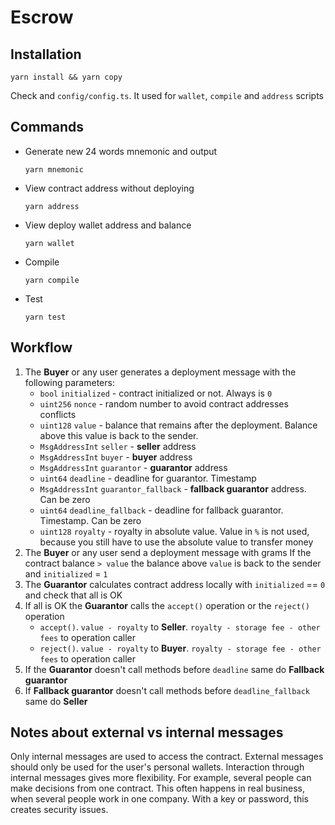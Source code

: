 # Escrow
## Installation
```shell
yarn install && yarn copy
```

Check and `config/config.ts`. It used for `wallet`, `compile` and `address` scripts

## Commands
* Generate new 24 words mnemonic and output
  ```shell
  yarn mnemonic
  ```
  
* View contract address without deploying
    ```shell
  yarn address
  ```
  
* View deploy wallet address and balance
  ```shell
  yarn wallet
  ```
  
* Compile
  ```shell
  yarn compile
  ```
  
* Test
  ```shell
  yarn test
  ```

## Workflow
1. The **Buyer** or any user generates a deployment message with the following parameters:
   * `bool` `initialized` - contract initialized or not. Always is `0`
   * `uint256` `nonce` - random number to avoid contract addresses conflicts
   * `uint128` `value` - balance that remains after the deployment. 
                         Balance above this value is back to the sender.
   * `MsgAddressInt` `seller` - **seller** address
   * `MsgAddressInt` `buyer` - **buyer** address
   * `MsgAddressInt` `guarantor` - **guarantor** address
   * `uint64` `deadline` - deadline for guarantor. Timestamp
   * `MsgAddressInt` `guarantor_fallback` - **fallback guarantor** address. Can be zero
   * `uint64` `deadline_fallback` - deadline for fallback guarantor. Timestamp. Can be zero
   * `uint128` `royalty` - royalty in absolute value.
                           Value in `%` is not used, because you still have to use the absolute value to transfer money
2. The **Buyer** or any user send a deployment message with grams
   If the contract balance `> value` the balance above `value` is back to the sender and `initialized` = `1`
3. The **Guarantor** calculates contract address locally with `initialized` == `0` and check that all is OK
4. If all is OK the **Guarantor** calls the `accept()` operation or the `reject()` operation
   * `accept()`. `value - royalty` to **Seller**. `royalty - storage fee - other fees` to operation caller
   * `reject()`. `value - royalty` to **Buyer**. `royalty - storage fee - other fees` to operation caller
5. If the **Guarantor** doesn't call methods before `deadline` same do **Fallback guarantor**
6. If **Fallback guarantor** doesn't call methods before `deadline_fallback` same do **Seller**

## Notes about external vs internal messages
Only internal messages are used to access the contract.
External messages should only be used for the user's personal wallets.
Interaction through internal messages gives more flexibility.
For example, several people can make decisions from one contract.
This often happens in real business, when several people work in one company.
With a key or password, this creates security issues.